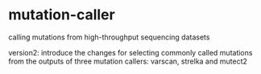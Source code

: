 # mutation-caller
calling mutations from high-throughput sequencing datasets

version2:
introduce the changes for selecting commonly called mutations from the outputs of three mutation callers: varscan, strelka and mutect2

